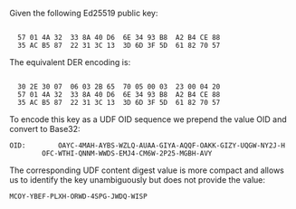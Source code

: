 
Given the following Ed25519 public key:

~~~~

  57 01 4A 32  33 8A 40 D6  6E 34 93 B8  A2 B4 CE 88
  35 AC B5 87  22 31 3C 13  3D 6D 3F 5D  61 82 70 57
~~~~

The equivalent DER encoding is:

~~~~

  30 2E 30 07  06 03 2B 65  70 05 00 03  23 00 04 20
  57 01 4A 32  33 8A 40 D6  6E 34 93 B8  A2 B4 CE 88
  35 AC B5 87  22 31 3C 13  3D 6D 3F 5D  61 82 70 57
~~~~

To encode this key as a UDF OID sequence we prepend the value OID
and convert to Base32:

~~~~
OID:        OAYC-4MAH-AYBS-WZLQ-AUAA-GIYA-AQQF-OAKK-GIZY-UQGW-NY2J-H
        OFC-WTHI-QNNM-WWDS-EMJ4-CM6W-2P25-MGBH-AVY
~~~~

The corresponding UDF content digest value is more compact and allows us to identify the 
key unambiguously but does not provide the value:

~~~~
MCOY-YBEF-PLXH-ORWD-4SPG-JWDQ-WISP
~~~~
